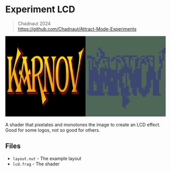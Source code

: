 # Experiment LCD

> Chadnaut 2024  
> https://github.com/Chadnaut/Attract-Mode-Experiments

![Example](example.png)

A shader that pixelates and monotones the image to create an LCD effect. Good for some logos, not so good for others.

## Files

- `layout.nut` - The example layout
- `lcd.frag` - The shader
